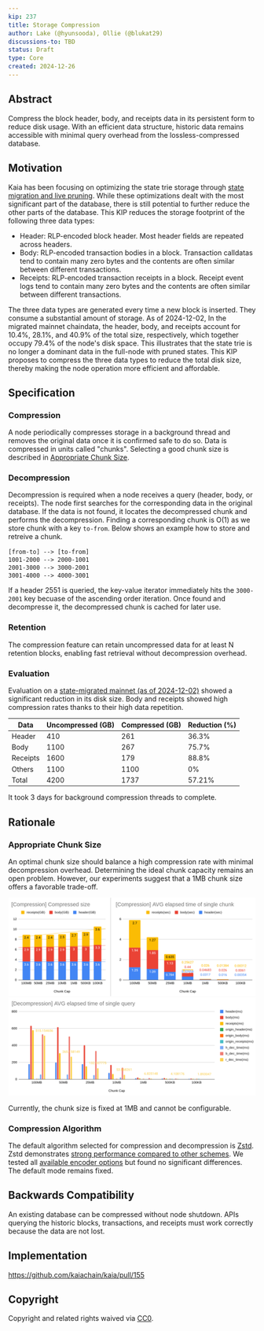 ```yaml
---
kip: 237
title: Storage Compression
author: Lake (@hyunsooda), Ollie (@blukat29)
discussions-to: TBD
status: Draft
type: Core
created: 2024-12-26
---
```


## Abstract
Compress the block header, body, and receipts data in its persistent form to reduce disk usage.
With an efficient data structure, historic data remains accessible with minimal query overhead from the lossless-compressed database.

## Motivation
Kaia has been focusing on optimizing the state trie storage through [state migration and live pruning](https://docs.kaia.io/learn/storage/state-pruning/).
While these optimizations dealt with the most significant part of the database, there is still potential to further reduce the other parts of the database.
This KIP reduces the storage footprint of the following three data types:
- Header: RLP-encoded block header. Most header fields are repeated across headers.
- Body: RLP-encoded transaction bodies in a block. Transaction calldatas tend to contain many zero bytes and the contents are often similar between different transactions.
- Receipts: RLP-encoded transaction receipts in a block. Receipt event logs tend to contain many zero bytes and the contents are often similar between different transactions.

The three data types are generated every time a new block is inserted.
They consume a substantial amount of storage. As of 2024-12-02, In the migrated mainnet chaindata, the header, body, and receipts account for 10.4%, 28.1%, and 40.9% of the total size, respectively, which together occupy 79.4% of the node's disk space.
This illustrates that the state trie is no longer a dominant data in the full-node with pruned states.
This KIP proposes to compress the three data types to reduce the total disk size, thereby making the node operation more efficient and affordable.

## Specification

### Compression
A node periodically compresses storage in a background thread and removes the original data once it is confirmed safe to do so.
Data is compressed in units called "chunks". Selecting a good chunk size is described in [Appropriate Chunk Size](#rationale).

### Decompression
Decompression is required when a node receives a query (header, body, or receipts).
The node first searches for the corresponding data in the original database.
If the data is not found, it locates the decompressed chunk and performs the decompression. Finding a corresponding chunk is O(1) as we store chunk with a key `to-from`.
Below shows an example how to store and retreive a chunk.
```
[from-to] --> [to-from]
1001-2000 --> 2000-1001
2001-3000 --> 3000-2001
3001-4000 --> 4000-3001
```
If a header 2551 is queried, the key-value iterator immediately hits the `3000-2001` key becuase of the ascending order iteration.
Once found and decompresse it, the decompressed chunk is cached for later use.

### Retention
The compression feature can retain uncompressed data for at least N retention blocks, enabling fast retrieval without decompression overhead.

### Evaluation
Evaluation on a [state-migrated mainnet (as of 2024-12-02)](https://packages.kaia.io/mainnet/chaindata/) showed a significant reduction in its disk size. Body and receipts showed high compression rates thanks to their high data repetition.

| Data | Uncompressed (GB) | Compressed (GB) | Reduction (%) |
| ------- | ------- | ------- | ------- |
| Header | 410 | 261 | 36.3% |
| Body | 1100 | 267 | 75.7% |
| Receipts | 1600 | 179 | 88.8% |
| Others | 1100 | 1100 | 0% |
| Total | 4200 | 1737 | 57.21% |

It took 3 days for background compression threads to complete.

## Rationale

### Appropriate Chunk Size
An optimal chunk size should balance a high compression rate with minimal decompression overhead.
Determining the ideal chunk capacity remains an open problem. However, our experiments suggest that a 1MB chunk size offers a favorable trade-off.

![compression-size](../assets/kip-237/chunk-selecting-compression.png)
![decompression](../assets/kip-237/chunk-selecting-decompression.png)

Currently, the chunk size is fixed at 1MB and cannot be configurable.

### Compression Algorithm
The default algorithm selected for compression and decompression is [Zstd](https://github.com/klauspost/compress).
Zstd demonstrates [strong performance compared to other schemes](https://docs.google.com/spreadsheets/d/1nuNE2nPfuINCZJRMt6wFWhKpToF95I47XjSsc-1rbPQ/edit?gid=1088551794#gid=1088551794).
We tested all [available encoder options](https://github.com/klauspost/compress/blob/v1.17.11/zstd/encoder_options.go#L146) but found no significant differences. The default mode remains fixed.

## Backwards Compatibility
An existing database can be compressed without node shutdown.
APIs querying the historic blocks, transactions, and receipts must work correctly because the data are not lost.

## Implementation
https://github.com/kaiachain/kaia/pull/155

## Copyright
Copyright and related rights waived via [CC0](https://creativecommons.org/publicdomain/zero/1.0/).

